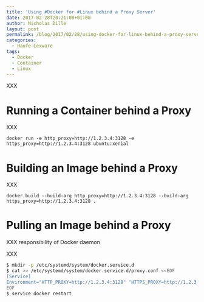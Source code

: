 ```yaml
---
title: 'Using #Docker for #Linux behind a Proxy Server'
date: 2017-02-28T20:21:00+01:00
author: Nicholas Dille
layout: post
permalink: /blog/2017/02/28/using-docker-for-linux-behind-a-proxy-server/
categories:
  - Haufe-Lexware
tags:
  - Docker
  - Container
  - Linux
---
```

XXX<!--more-->

# Running a Container behind a Proxy

XXX

```
docker run -e http_proxy=http://1.2.3.4:3128 -e https_proxy=http://1.2.3.4:3128 ubuntu:xenial
```

# Building an Image behind a Proxy

XXX

```
docker build --build-arg http_proxy=http://1.2.3.4:3128 --build-arg https_proxy=http://1.2.3.4:3128 .
```

# Pulling an Image behind a Proxy

XXX responsibility of Docker daemon

XXX 

```bash
$ mkdir -p /etc/systemd/system/docker.service.d
$ cat >> /etc/systemd/system/docker.service.d/proxy.conf <<EOF
[Service]
Environment="HTTP_PROXY=http://1.2.3.4:3128" "HTTPS_PROXY=http://1.2.3.4:3128"
EOF
$ service docker restart
```